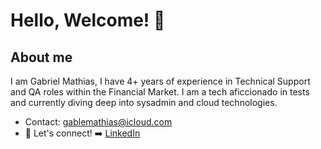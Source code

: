 # Hello, Welcome! 👋

## About me
I am Gabriel Mathias, I have 4+ years of experience in Technical Support and QA roles within the Financial Market.
I am a tech aficcionado in tests and currently diving deep into sysadmin and cloud technologies. 

- Contact: gablemathias@icloud.com
- :link: Let's connect! :arrow_right: 
[LinkedIn](https://www.linkedin.com/in/gabrielgmathias/)
